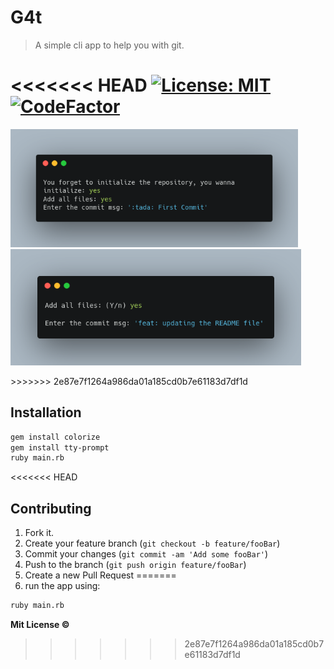 # G4t
> A simple cli app to help you with git.

<<<<<<< HEAD
[![License: MIT](https://img.shields.io/badge/License-MIT-yellow.svg)](https://opensource.org/licenses/MIT)
[![CodeFactor](https://www.codefactor.io/repository/github/freazesss/g4t/badge/master)](https://www.codefactor.io/repository/github/freazesss/g4t/overview/master)
=======
<p float="left">
  <img src=".github/screen_1.png" width="460" />
  <img src=".github/screen_2.png" width="465" /> 
</p>
>>>>>>> 2e87e7f1264a986da01a185cd0b7e61183d7df1d

## Installation

```sh
gem install colorize
gem install tty-prompt
ruby main.rb
```

<<<<<<< HEAD
## Contributing

1. Fork it.
2. Create your feature branch (`git checkout -b feature/fooBar`)
3. Commit your changes (`git commit -am 'Add some fooBar'`)
4. Push to the branch (`git push origin feature/fooBar`)
5. Create a new Pull Request
=======
3. run the app using:

```zsh
ruby main.rb
```

**Mit License ©**
>>>>>>> 2e87e7f1264a986da01a185cd0b7e61183d7df1d
